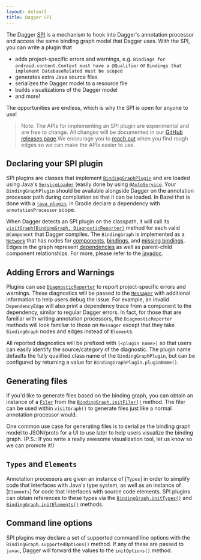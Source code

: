```yaml
---
layout: default
title: Dagger SPI
---
```


The Dagger [SPI] is a mechanism to hook into Dagger's annotation processor and
access the same binding graph  model that Dagger uses. With the SPI, you can
write a plugin that

- adds project-specific errors and warnings, e.g. `Bindings for
  android.content.Context must have a @Qualifier` or `Bindings that implement
  DatabaseRelated must be scoped`
- generates extra Java source files
- serializes the Dagger model to a resource file
- builds visualizations of the Dagger model
- and more!

The opportunities are endless, which is why the SPI is open for anyone to use!

> Note: The APIs for implementing an SPI plugin are experimental and are free to
change. All changes will be documented in our [GitHub releases
page](https://github.com/google/dagger/releases).We encourage you to [reach
out] when you find rough edges so we can make the APIs easier to use.

## Declaring your SPI plugin

SPI plugins are classes that implement [`BindingGraphPlugin`] and are loaded
using Java's [`ServiceLoader`] (easily done by using [`@AutoService`]. Your
`BindingGraphPlugin` should be available alongside Dagger on the annotation
processor path during compilation so that it can be loaded. In Bazel that is done
with a [`java_plugin`]; in Gradle declare a dependency with
`annotationProcessor` scope.

When Dagger detects an SPI plugin on the classpath, it will call its
[`visitGraph(BindingGraph, DiagnosticReporter)`][`visitGraph()`] method for each
valid `@Component` that Dagger compiles. The `BindingGraph` is implemented as a
[`Network`] that has nodes for [components][component nodes], [bindings][binding
nodes], and [missing bindings][missing binding nodes]. Edges in the graph
represent [dependencies][dependency edges] as well as parent-child component
relationships. For more, please refer to the [javadoc][BindingGraph javadoc].

## Adding Errors and Warnings

Plugins can use [`DiagnosticReporter`] to report project-specific errors and
warnings. These diagnostics will be passed to the [`Messager`] with additional
information to help users debug the issue. For example, an invalid
`DependencyEdge` will also print a dependency trace from a component to the
dependency, similar to regular Dagger errors. In fact, for those that are
familiar with writing annotation processors, the `DiagnosticReporter` methods
will look familiar to those on `Messager` except that they take `BindingGraph`
nodes and edges instead of `Element`s.

All reported diagnostics will be prefixed with `[<plugin name>]` so that users
can easily identify the source/category of the diagnostic. The plugin name
defaults the fully qualified class name of the `BindingGraphPlugin`, but can be
configured by returning a value for `BindingGraphPlugin.pluginName()`.

## Generating files

If you'd like to generate files based on the binding graph, you can obtain an
instance of a [`Filer`] from the [`BindingGraph.initFiler()`] method. The filer
can be used within `visitGraph()` to generate files just like a normal
annotation processor would.

One common use case for generating files is to serialize the binding graph model
to JSON/proto for a UI to use later to help users visualize the binding
graph. (P.S.: If you write a really awesome visualization tool, let us know so we
can promote it!)

## `Types` and `Elements`

Annotation processors are given an instance of [`Types`] in order to simplify
code that interfaces with Java's type system, as well as an instance of
[`Elements`] for code that interfaces with source code elements. SPI plugins can
obtain references to these types via the [`BindingGraph.initTypes()`] and
[`BindingGraph.initElements()`] methods.

## Command line options

SPI plugins may declare a set of supported command line options with the
`BindingGraph.supportedOptions()` method. If any of these are passed to `javac`,
Dagger will forward the values to the `initOptions()` method.

[`@AutoService`]: https://github.com/google/auto/tree/master/service
[binding nodes]: https://google.github.io/dagger/api/latest/dagger/model/BindingGraph.BindingNode.html
[`BindingGraph.initElements()`]: https://google.github.io/dagger/api/latest/dagger/spi/BindingGraphPlugin.html#initElements-javax.lang.model.util.Elements-
[`BindingGraph.initFiler()`]: https://google.github.io/dagger/api/latest/dagger/spi/BindingGraphPlugin.html#initFiler-javax.annotation.processing.Filer-
[`BindingGraph.initTypes()`]: https://google.github.io/dagger/api/latest/dagger/spi/BindingGraphPlugin.html#initTypes-javax.lang.model.util.Types-
[BindingGraph javadoc]: https://google.github.io/dagger/api/latest/dagger/model/BindingGraph.html
[`BindingGraphPlugin`]: https://google.github.io/dagger/api/latest/dagger/spi/BindingGraphPlugin.html
[component nodes]: https://google.github.io/dagger/api/latest/dagger/model/BindingGraph.ComponentNode.html
[dependency edges]: https://google.github.io/dagger/api/latest/dagger/model/BindingGraph.DependencyEdge.html
[`DiagnosticReporter`]: https://google.github.io/dagger/api/latest/dagger/spi/DiagnosticReporter.html
[`Filer`]: https://docs.oracle.com/javase/9/docs/api/javax/annotation/processing/Filer.html
[`java_plugin`]: https://docs.bazel.build/versions/master/be/java.html#java_plugin
[`Messager`]: https://docs.oracle.com/javase/9/docs/api/javax/annotation/processing/Messager.html
[missing binding nodes]: https://google.github.io/dagger/api/latest/dagger/model/BindingGraph.MissingBindingNode.html
[`Network`]: http://google.github.io/guava/releases/27.0-jre/api/docs/com/google/common/graph/Network.html
[reach out]: https://github.com/google/dagger/issues/new
[`ServiceLoader`]: https://docs.oracle.com/javase/9/docs/api/java/util/ServiceLoader.html
[SPI]: https://en.wikipedia.org/wiki/Service_provider_interface
[`visitGraph()`]: https://google.github.io/dagger/api/latest/dagger/spi/BindingGraphPlugin.html#visitGraph-dagger.model.BindingGraph-dagger.spi.DiagnosticReporter-


